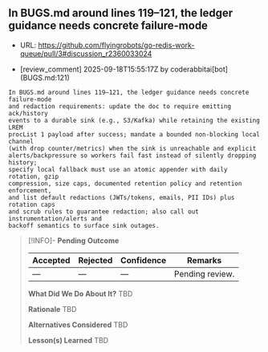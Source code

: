 ## In BUGS.md around lines 119–121, the ledger guidance needs concrete failure-mode

- URL: https://github.com/flyingrobots/go-redis-work-queue/pull/3#discussion_r2360033024

- [review_comment] 2025-09-18T15:55:17Z by coderabbitai[bot] (BUGS.md:121)

```text
In BUGS.md around lines 119–121, the ledger guidance needs concrete failure-mode
and redaction requirements: update the doc to require emitting ack/history
events to a durable sink (e.g., S3/Kafka) while retaining the existing LREM
procList 1 payload after success; mandate a bounded non‑blocking local channel
(with drop counter/metrics) when the sink is unreachable and explicit
alerts/backpressure so workers fail fast instead of silently dropping history;
specify local fallback must use an atomic appender with daily rotation, gzip
compression, size caps, documented retention policy and retention enforcement,
and list default redactions (JWTs/tokens, emails, PII IDs) plus rotation caps
and scrub rules to guarantee redaction; also call out instrumentation/alerts and
backoff semantics to surface sink outages.
```

> [!INFO]- **Pending**
> **Outcome**
> 
> | Accepted | Rejected | Confidence | Remarks |
> |----------|----------|------------|---------|
> | — | — | — | Pending review. |
>
> **What Did We Do About It?**
> TBD
>
> **Rationale**
> TBD
>
> **Alternatives Considered**
> TBD
>
> **Lesson(s) Learned**
> TBD
